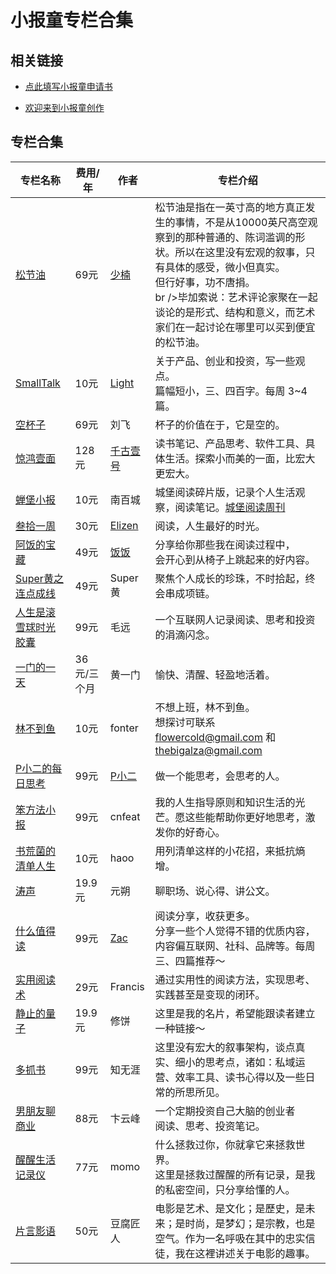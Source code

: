 # 小报童专栏合集



## 相关链接

- [点此填写小报童申请书](https://jinshuju.net/f/x0BtWK)

- [欢迎来到小报童创作](https://pmthinking.notion.site/002eeae3435d4e96b2aaa7920c17ac32)

## 专栏合集

| 专栏名称                                              | 费用/年     | 作者                                                         | 专栏介绍                                                     |
| ----------------------------------------------------- | ----------- | ------------------------------------------------------------ | ------------------------------------------------------------ |
| [松节油](https://xiaobot.net/p/melow)                 | 69元        | [少楠](https://index.pmthinking.com/a601a12335044f349a22caf57f274c27) | 松节油是指在一英寸高的地方真正发生的事情，不是从10000英尺高空观察到的那种普通的、陈词滥调的形状。所以在这里没有宏观的叙事，只有具体的感受，微小但真实。<br />但行好事，功不唐捐。<br />br />毕加索说：艺术评论家聚在一起谈论的是形式、结构和意义，而艺术家们在一起讨论在哪里可以买到便宜的松节油。 |
| [SmallTalk](https://xiaobot.net/p/smalltalk)          | 10元        | [Light](http://lightory.notion.site/)                        | 关于产品、创业和投资，写一些观点。<br/>篇幅短小，三、四百字。每周 3~4 篇。 |
| [空杯子](https://xiaobot.net/p/emptycup)              | 69元        | 刘飞                                                         | 杯子的价值在于，它是空的。                                   |
| [惊鸿壹面](https://xiaobot.net/p/qianguyihao)         | 128元       | [千古壹号](qianguyihao.com/about)                            | 读书笔记、产品思考、软件工具、具体生活。探索小而美的一面，比宏大更宏大。 |
| [蝉堡小报](https://xiaobot.net/p/cbyd)                | 10元        | 南百城                                                       | 城堡阅读碎片版，记录个人生活观察，阅读笔记。[城堡阅读周刊](https://www.yuque.com/gaohui-bdaa2/chengbao) |
| [叁拾一周](https://xiaobot.net/p/elizenread)          | 30元        | [Elizen](https://elizen.me/)                                 | 阅读，人生最好的时光。                                       |
| [阿饭的宝藏](https://xiaobot.net/p/afanfan)           | 49元        | [饭饭](https://mp.weixin.qq.com/s/yUdtgXF_AHpxebBrPte9pg)    | 分享给你那些我在阅读过程中，<br/>会开心到从椅子上跳起来的好内容。 |
| [Super黄之连点成线](https://xiaobot.net/p/superhuang) | 49元        | Super黄                                                      | 聚焦个人成长的珍珠，不时拾起，终会串成项链。                 |
| [人生是滚雪球时光胶囊](https://xiaobot.net/p/maoyuan) | 99元        | 毛远                                                         | 一个互联网人记录阅读、思考和投资的涓滴闪念。                 |
| [一门的一天](https://xiaobot.net/p/onedoor)           | 36元/三个月 | 黄一门                                                       | 愉快、清醒、轻盈地活着。                                     |
| [林不到鱼](https://xiaobot.net/p/fonter)              | 10元        | fonter                                                       | 不想上班，林不到鱼。<br/>想探讨可联系 flowercold@gmail.com 和 thebigalza@gmail.com |
| [P小二的每日思考](https://xiaobot.net/p/pxiaoer)      | 99元        | [P小二](https://pxiaoer.blog/about/)                         | 做一个能思考，会思考的人。                                   |
| [笨方法小报](https://xiaobot.net/p/hardwaylab)        | 99元        | cnfeat                                                       | 我的人生指导原则和知识生活的光芒。愿这些能帮助你更好地思考，激发你的好奇心。 |
| [书荒菌的清单人生](https://xiaobot.net/p/qingdan)     | 10元        | haoo                                                         | 用列清单这样的小花招，来抵抗熵增。                           |
| [涛声](https://xiaobot.net/p/yyds)                    | 19.9元      | 元朔                                                         | 聊职场、说心得、讲公文。                                     |
| [什么值得读](https://xiaobot.net/p/reading)           | 99元        | [Zac](https://emmmme.com/tags/readingshare/)                 | 阅读分享，收获更多。<br />分享一些个人觉得不错的优质内容，内容偏互联网、社科、品牌等。每周三、四篇推荐～ |
| [实用阅读术](https://xiaobot.net/p/practicalreading)  | 29元        | Francis                                                      | 通过实用性的阅读方法，实现思考、实践甚至是变现的闭环。       |
| [静止的量子](https://xiaobot.net/p/xiubing)           | 19.9元      | 修饼                                                         | 这里是我的名片，希望能跟读者建立一种链接～                   |
| [多抓书](https://xiaobot.net/p/duozhuashu)            | 99元        | 知无涯                                                       | 这里没有宏大的叙事架构，谈点真实、细小的思考点，诸如：私域运营、效率工具、读书心得以及一些日常的所思所见。 |
| [男朋友聊商业](https://xiaobot.net/p/leo)             | 88元        | 卞云峰                                                       | 一个定期投资自己大脑的创业者<br/>阅读、思考、投资笔记。      |
| [醒醒生活记录仪](https://xiaobot.net/p/xing2)         | 77元        | momo                                                         | 什么拯救过你，你就拿它来拯救世界。<br/>这里是拯救过醒醒的所有记录，是我的私密空间，只分享给懂的人。 |
| [片言影语](https://xiaobot.net/p/snapshots)           | 50元        | 豆腐匠人                                                     | 电影是艺术、是文化；是歷史，是未来；是时尚，是梦幻；是宗教，也是空气。作为一名呼吸在其中的忠实信徒，我在这裡讲述关于电影的趣事。 |

